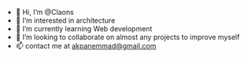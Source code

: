 - 👋 Hi, I’m @Claons
- 👀 I’m interested in architecture 
- 🌱 I’m currently learning Web development 
- 💞️ I’m looking to collaborate on almost any projects to improve myself
- 📫 contact me at akpanemmad@gmail.com

<!---
Claons/Claons is a ✨ special ✨ repository because its `README.md` (this file) appears on your GitHub profile.
You can click the Preview link to take a look at your changes.
--->
